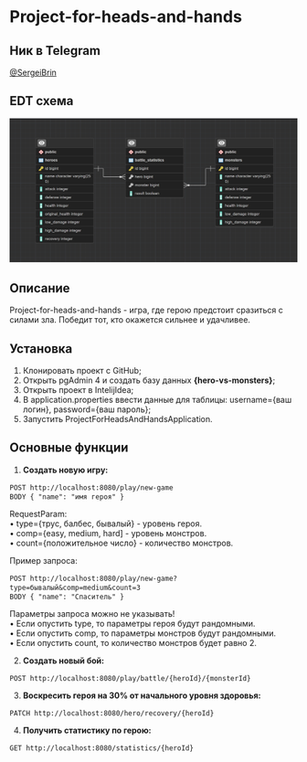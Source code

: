 # Project-for-heads-and-hands

## Ник в Telegram
[@SergeiBrin](https://t.me/sergeibrin)  

  

## EDT схема
![Cхема](https://github.com/SergeiBrin/project-for-heads-and-hands/blob/main/hero-vs-monsters.png)

## Описание
Project-for-heads-and-hands - игра, где герою предстоит сразиться с силами зла. 
Победит тот, кто окажется сильнее и удачливее.

## Установка
1. Клонировать проект с GitHub;
2. Открыть pgAdmin 4 и создать базу данных **{hero-vs-monsters}**;
3. Открыть проект в IntelijIdea;
4. В application.properties ввести данные для таблицы: username={ваш логин}, password={ваш пароль};
5. Запустить ProjectForHeadsAndHandsApplication.

## Основные функции
1. **Создать новую игру:**  
```
POST http://localhost:8080/play/new-game  
BODY { "name": "имя героя" }
```
RequestParam:  
• type={трус, балбес, бывалый} - уровень героя.  
• comp={easy, medium, hard] - уровень монстров.  
• count={положительное число} - количество монстров.  

Пример запроса:  
```
POST http://localhost:8080/play/new-game?type=бывалый&comp=medium&count=3  
BODY { "name": "Спаситель" }
```

Параметры запроса можно не указывать!  
• Если опустить type, то параметры героя будут рандомными.  
• Если опустить comp, то параметры монстров будут рандомными.  
• Если опустить count, то количество монстров будет равно 2.  

2. **Создать новый бой:**  
```
POST http://localhost:8080/play/battle/{heroId}/{monsterId}
```
3. **Воскресить героя на 30% от начального уровня здоровья:**  
```
PATCH http://localhost:8080/hero/recovery/{heroId}
```
4. **Получить статистику по герою:**
```
GET http://localhost:8080/statistics/{heroId}
```


